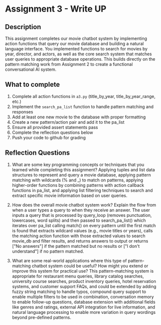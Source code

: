 # Assignment 3 - Write UP

## Description
This assignment completes our movie chatbot system by implementing action functions that query our movie database and building a natural language interface. You implemented functions to search for movies by year, director, and actors, as well as the core search system that matches user queries to appropriate database operations. This builds directly on the pattern matching work from Assignment 2 to create a functional conversational AI system.

## What to complete
1. Complete all action functions in `a3.py` (title_by_year, title_by_year_range, etc.)
2. Implement the `search_pa_list` function to handle pattern matching and responses  
3. Add at least one new movie to the database with proper formatting
4. Create a new pattern/action pair and add it to the pa_list
5. Ensure all provided assert statements pass
6. Complete the reflection questions below
7. Push your code to github for grading

## Reflection Questions

1. What are some key programming concepts or techniques that you learned while completing this assignment?
    Applying tuples and list data structures to represent and query a movie database, applying pattern matching with wildcards (% and _) to match on patterns, applying higher-order functions by combining patterns with action callback functions in pa_list, and applying list filtering techniques to search and extract specific movie information based on user queries.


2. How does the overall movie chatbot system work? Explain the flow from when a user types a query to when they receive an answer.
The user inputs a query that is processed by query_loop (removes punctuation, lowercases, word splits) and then passed to search_pa_list() which iterates over pa_list calling match() on every pattern until the first match is found that extracts wildcard values (e.g., movie titles or years), calls the matching action function with those extracted values to search movie_db and filter results, and returns answers to output or returns ["No answers"] if the pattern matched but no results or ["I don't understand"] if no pattern matched.


3. What are some real-world applications where this type of pattern-matching chatbot system could be useful? How might you extend or improve this system for practical use?
This pattern-matching system is appropriate for restaurant menu queries, library catalog searches, university course searches, product inventory queries, hotel reservation systems, and customer support FAQs, and could be extended by adding fuzzy string matching to handle typos, compound query support to enable multiple filters to be used in combination, conversation memory to enable follow-up questions, database extension with additional fields like genres and ratings, external API integration for live information, and natural language processing to enable more variation in query wordings beyond pre-defined patterns.